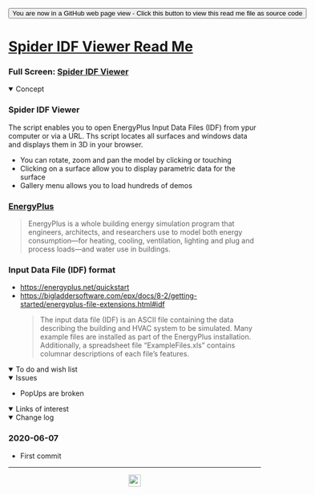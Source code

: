 <span style=display:none; >[You are now in a GitHub source code view - click this link to view Read Me file as a web page]( https://ladybug.tools/spider-2020/sandbox/spider-idf-viewer/readme.html "View file as a web page." ) </span>

<div><input type=button class = 'btn btn-secondary btn-sm' onclick=window.location.href="https://github.com/ladybug-tools/spider-2020/tree/master/sandbox/spider-idf-viewer/";
value='You are now in a GitHub web page view - Click this button to view this read me file as source code' ></div>


# [Spider IDF Viewer Read Me]( ./readme.html )

<!--@@@
<iframe src=https://ladybug.tools/spider-2020/sandbox/spider-idf-viewer/ width=100% height=500px >Iframes are not viewable in GitHub source code view</iframe>
_Spider IDF Viewer _
@@@-->

### Full Screen: [Spider IDF Viewer]( https://www.ladybug.tools/spider-2020/sandbox/spider-idf-viewer/ )


<details open >
<summary>Concept</summary>

### Spider IDF Viewer

The script enables you to open EnergyPlus Input Data Files (IDF) from ypur computer or via a URL. Ths script locates all surfaces and windows data and displays them in 3D in your browser.

* You can rotate, zoom and pan the model by clicking or touching
* Clicking on a surface allow you to display parametric data for the surface
* Gallery menu allows you to load hundreds of demos


### [EnergyPlus]( https://energyplus.net/ )

> EnergyPlus is a whole building energy simulation program that engineers, architects, and researchers use to model both energy consumption—for heating, cooling, ventilation, lighting and plug and process loads—and water use in buildings. 

### Input Data File (IDF) format

* https://energyplus.net/quickstart
* https://bigladdersoftware.com/epx/docs/8-2/getting-started/energyplus-file-extensions.html#idf
    > The input data file (IDF) is an ASCII file containing the data describing the building and HVAC system to be simulated. Many example files are installed as part of the EnergyPlus installation. Additionally, a spreadsheet file “ExampleFiles.xls” contains columnar descriptions of each file’s features.

</details>

<details open >
<summary>To do and wish list </summary>


</details>

<details open >
<summary>Issues </summary>

* PopUps are broken 

</details>

<details open >
<summary>Links of interest</summary>


</details>

<details open >
<summary>Change log </summary>

### 2020-06-07

* First commit

</details>

***

<center title="hello! Click me to go up to the top" ><a href=javascript:window.scrollTo(0,0); > <img width=24 src="https://ladybug.tools/artwork/icons_bugs/ico/spider.ico" > </a></center>

